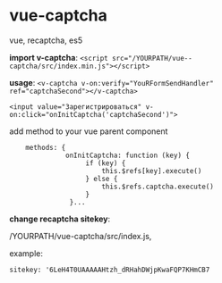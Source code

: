 # vue-captcha
vue, recaptcha, es5

__import v-captcha__:
```<script src="/YOURPATH/vue--captcha/src/index.min.js"></script>```

__usage__:
```<v-captcha v-on:verify="YouRFormSendHandler" ref="captchaSecond"></v-captcha>```

```<input value="Зарегистрироваться" v-on:click="onInitCaptcha('captchaSecond')">```

add method to your vue parent component
```            
    methods: {
              onInitCaptcha: function (key) {
                   if (key) {
                       this.$refs[key].execute()
                   } else {
                       this.$refs.captcha.execute()
                   }
               }...
```

__change recaptcha sitekey__:

/YOURPATH/vue-captcha/src/index.js,

example:

```sitekey: '6LeH4T0UAAAAAHtzh_dRHahDWjpKwaFQP7KHmCB7```
